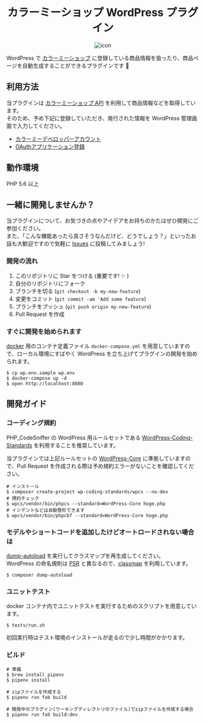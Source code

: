 <h1 align="center">カラーミーショップ WordPress プラグイン</h1>

<div align="center">

![icon](https://user-images.githubusercontent.com/1885716/42558421-255927dc-852c-11e8-98ad-2ff181592abe.png)

</div>

WordPress で [カラーミーショップ](https://shop-pro.jp/) に登録している商品情報を扱ったり、商品ページを自動生成することができるプラグインです :muscle: 

## 利用方法

当プラグインは [カラーミーショップ API](https://shop-pro.jp/func/api/) を利用して商品情報などを取得しています。  
そのため、予め下記に登録していただき、発行された情報を WordPress 管理画面で入力してください。

- [カラーミーデベロッパーアカウント](https://api.shop-pro.jp/developers/sign_up)
- [OAuthアプリケーション登録](https://api.shop-pro.jp/oauth/applications/new)

## 動作環境

PHP 5.6 以上

## 一緒に開発しませんか？

当プラグインについて、お気づきの点やアイデアをお持ちのかたはぜひ開発にご参加ください。  
また、「こんな機能あったら良さそうなんだけど、どうでしょう？」といったお話も大歓迎ですので気軽に [Issues](https://github.com/pepabo/colormeshop-wp-plugin/issues) に投稿してみましょう!

### 開発の流れ

1. このリポジトリに Star をつける (重要です! :sparkles: )
1. 自分のリポジトリにフォーク
1. ブランチを切る (`git checkout -b my-new-feature`)
1. 変更をコミット (`git commit -am 'Add some feature`)
1. ブランチをプッシュ (`git push origin my-new-feature`)
1. Pull Request を作成

### すぐに開発を始められます

[docker](https://www.docker.com/) 用のコンテナ定義ファイル `docker-compose.yml` を用意していますので、ローカル環境にすばやく WordPress を立ち上げてプラグインの開発を始められます。

```
$ cp wp.env.sample wp.env
$ docker-compose up -d
$ open http://localhost:8080
```

## 開発ガイド

### コーディング規約

PHP_CodeSniffer の WordPress 用ルールセットである [WordPress-Coding-Standards](https://github.com/WordPress-Coding-Standards/WordPress-Coding-Standards) を利用することを推奨しています。

当プラグインでは上記ルールセットの [WordPress-Core](https://github.com/WordPress-Coding-Standards/WordPress-Coding-Standards#rulesets) に準拠していますので、Pull Request を作成される際は予め規約エラーがないことを確認してください。


```
# インストール
$ composer create-project wp-coding-standards/wpcs --no-dev
# 規約チェック
$ wpcs/vendor/bin/phpcs --standard=WordPress-Core hoge.php
# インデントなどは自動整形できます
$ wpcs/vendor/bin/phpcbf --standard=WordPress-Core hoge.php
```

### モデルやショートコードを追加したけどオートロードされない場合は

[dump-autoload](https://getcomposer.org/doc/03-cli.md#dump-autoload) を実行してクラスマップを再生成してください。  
WordPress の命名規則は [PSR](http://www.php-fig.org/psr/psr-4/) と異なるので、[classmap](https://getcomposer.org/doc/04-schema.md#classmap) を利用しています。


```
$ composer dump-autoload
```

### ユニットテスト

docker コンテナ内でユニットテストを実行するためのスクリプトを用意しています。  

```
$ tests/run.sh
```

初回実行時はテスト環境のインストールが走るので少し時間がかかります。

### ビルド

```
# 準備
$ brew install pipenv
$ pipenv install

# zipファイルを作成する
$ pipenv run fab build

# 開発中のプラグイン(ワーキングディレクトリのファイル)でzipファイルを作成する場合
$ pipenv run fab build:dev
```
